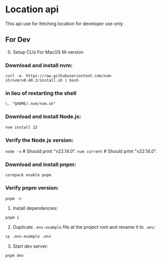 # Location api

This api use for fetching location for developer use only

## For Dev

0. Setup CLIs For MacOS M-version

### Download and install nvm:

`curl -o- https://raw.githubusercontent.com/nvm-sh/nvm/v0.40.2/install.sh | bash`

### in lieu of restarting the shell

`\. "$HOME/.nvm/nvm.sh"`

### Download and install Node.js:

`nvm install 22`

### Verify the Node.js version:

`node -v` # Should print "v22.14.0".
`nvm current` # Should print "v22.14.0".

### Download and install pnpm:

`corepack enable pnpm`

### Verify pnpm version:

`pnpm -v`

1. Install dependencies:

```sh
pnpm i
```

2. Duplicate `.env.example` file at the project root and rename it to `.env`:

```sh
cp .env.example .env
```

3. Start dev server:

```sh
pnpm dev
```
